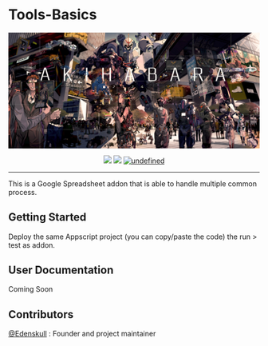 # Tools-Basics

<img alt="Image Banner" src="https://raw.githubusercontent.com/Edenskull/Tools-Basics/master/.github/UI_ASSETS/Banner.jpg" align="center"/>
</br>
<p align="center">
  <a href="https://github.com/Edenskull/Tools-Basics/blob/master/LICENSE"><img src="https://img.shields.io/github/license/Edenskull/Tools-Basics.svg"/></a>
  <a href="https://github.com/Edenskull/Tools-Basics/issues"><img src="https://img.shields.io/github/issues/Edenskull/Tools-Basics.svg"/></a>
  <a href="https://github.com/Edenskull/Tools-Basics/releases"><img alt="undefined" src="https://img.shields.io/github/release/edenskull/Tools-Basics.svg"></a>
</p>

---

This is a Google Spreadsheet addon that is able to handle multiple common process.

## Getting Started

Deploy the same Appscript project (you can copy/paste the code) the run > test as addon.

## User Documentation

Coming Soon

## Contributors

[@Edenskull](https://github.com/Edenskull) : Founder and project maintainer
